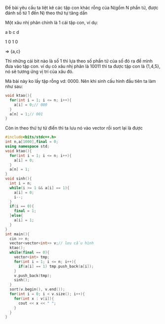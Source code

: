 Đề bài yêu cầu ta liệt kê các tập con khác rỗng của N(gồm N phần tử, được đánh số từ 1 đến N) theo thứ tự tăng dần

Một xâu nhị phân chính là 1 cái tập con, ví dụ:

a b c d

1 0 1 0

=> {a,c}

Thì những cái bit nào là số 1 thì lựa theo số phần tử của số đó ra để mình đưa vào tập con. ví dụ có xâu nhị phân là 10011 thì ta được tập con là {1,4,5}, nó sẽ tương ứng vị trí của xâu đó.

Mà bài này ko lấy tập rỗng vd: 0000. Nên khi sinh cấu hình đầu tiên ta làm như sau:

```cpp 
void ktao(){
  for(int i = 1; i <= n; i++){
    a[i] = 0;// 000
  }
  a[n] = 1;// 001
}
```

Còn in theo thứ tự từ điển thì ta lưu nó vào vector rồi sort lại là được

```cpp
#include<bits/stdc++.h>
int n,a[1000],final = 0;
using namespace std;
void ktao(){
  for(int i = 1; i <= n; i++){
    a[i] = 0;
  }
  a[n] = 1;
}
void sinh(){
  int i = n;
  while(i >= 1 && a[i] == 1){
    a[i] = 0;
    i--;
  }
  if(i == 0){
    final = 1;
  }else{
    a[i] = 1;
  }
}
int main(){
  cin >> n;
  vector<vector<int>> v;// lưu cấu hình
  ktao();
  while(final == 0){
    vector<int> tmp;
    for(int i = 1; i <= n; i++){
      if(a[i] == 1) tmp.push_back(a[i]);
    }
    v.push_back(tmp);
    sinh();
  }
  sort(v.begin(), v.end());
  for(int i = 0; i < v.size(); i++){
    for(int x : v[i]){
      cout << x << " ";
    }
  }
}
```

